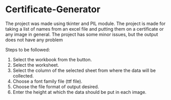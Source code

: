# Certificate-Generator

The project was made using tkinter and PIL module. The project is made for taking a list of names from an excel file and putting them on a certificate or any image in general.
The project has some minor issues, but the output does not have any problem

Steps to be followed:
1. Select the workbook from the button.
2. Select the worksheet.
3. Select the column of the selected sheet from where the data will be collected.
4. Choose a font family file (ttf file).
5. Choose the file format of output desired.
6. Enter the height at which the data should be put in each image. 

